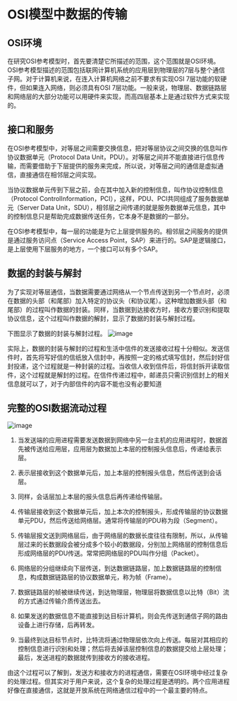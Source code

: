# OSI模型中数据的传输

## OSI环境
在研究OSI参考模型时，首先要清楚它所描述的范围，这个范围就是OSI环境。OSI参考模型描述的范围包括联网计算机系统的应用层到物理层的7层与整个通信子网。对于计算机来说，在连入计算机网络之前不要求有实现OSI 7层功能的软硬件，但如果连入网络，则必须具有OSI 7层功能。一般来说，物理层、数据链路层和网络层的大部分功能可以用硬件来实现，而高四层基本上是通过软件方式来实现的。

## 接口和服务
在OSI参考模型中，对等层之间需要交换信息，把对等层协议之间交换的信息叫作协议数据单元（Protocol Data Unit，PDU）。对等层之间并不能直接进行信息传输，而需要借助于下层提供的服务来完成，所以说，对等层之间的通信是虚拟通信，直接通信在相邻层之间实现。

当协议数据单元传到下层之前，会在其中加入新的控制信息，叫作协议控制信息（Protocol ControlInformation，PCI），这样，PDU、PCI共同组成了服务数据单元（Server Data Unit，SDU），相邻层之间传递的就是服务数据单元信息，其中的控制信息只是帮助完成数据传送任务，它本身不是数据的一部分。

在OSI参考模型中，每一层的功能是为它上层提供服务的。相邻层之间服务的提供是通过服务访问点（Service Access Point，SAP）来进行的。SAP是逻辑接口，是上层使用下层服务的地方，一个接口可以有多个SAP。

## 数据的封装与解封
为了实现对等层通信，当数据需要通过网络从一个节点传送到另一个节点时，必须在数据的头部（和尾部）加入特定的协议头（和协议尾）。这种增加数据头部（和尾部）的过程叫作数据的封装。同样，当数据到达接收方时，接收方要识别和提取协议信息，这个过程叫作数据的解封，显示了数据的封装与解封过程。

下图显示了数据的封装与解封过程。
![image](/images/network/image-20200813161737642.png)

实际上，数据的封装与解封的过程和生活中信件的发送接收过程十分相似。发送信件时，首先将写好信的信纸放入信封中，再按照一定的格式填写信封，然后封好信封投递，这个过程就是一种封装的过程。当收信人收到信件后，将信封拆开读取信件，这个过程就是解封的过程。在信件传递过程中，邮递员只需识别信封上的相关信息就可以了，对于内部信件的内容不能也没有必要知道

## 完整的OSI数据流动过程

![image](/images/network/osiFlow.jpg)

1. 当发送端的应用进程需要发送数据到网络中另一台主机的应用进程时，数据首先被传送给应用层，应用层为数据加上本层的控制报头信息后，传递给表示层。

2. 表示层接收到这个数据单元后，加上本层的控制报头信息，然后传送到会话层。

3. 同样，会话层加上本层的报头信息后再传递给传输层。

4. 传输层接收到这个数据单元后，加上本次的控制报头，形成传输层的协议数据单元PDU，然后传送给网络层。通常将传输层的PDU称为段（Segment）。

5. 传输层报文送到网络层后，由于网络层的数据长度往往有限制，所以，从传输层过来的长数据段会被分成多个较小的数据段，分别加上网络层的控制信息后形成网络层的PDU传送。常常把网络层的PDU叫作分组（Packet）。

6. 网络层的分组继续向下层传送，到达数据链路层，加上数据链路层的控制信息，构成数据链路层的协议数据单元，称为帧（Frame）。

7. 数据链路层的帧被继续传送，到达物理层，物理层将数据信息以比特（Bit）流的方式通过传输介质传送出去。

8. 如果发送的数据信息不能直接到达目标计算机，则会先传送到通信子网的路由设备上进行存储，后再转发。

9. 当最终到达目标节点时，比特流将通过物理层依次向上传送。每层对其相应的控制信息进行识别和处理；然后将去掉该层控制信息的数据提交给上层处理；最后，发送进程的数据就传到接收方的接收进程。

由这个过程可以了解到，发送方和接收方的进程通信，需要在OSI环境中经过复杂的处理过程。但其实对于用户来说，这个复杂的处理过程是透明的。两个应用进程好像在直接通信，这就是开放系统在网络通信过程中的一个最主要的特点。